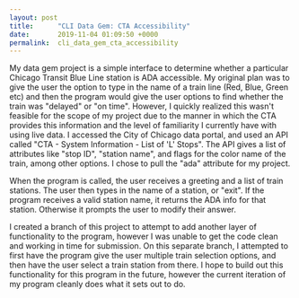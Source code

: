```yaml
---
layout: post
title:      "CLI Data Gem: CTA Accessibility"
date:       2019-11-04 01:09:50 +0000
permalink:  cli_data_gem_cta_accessibility
---
```



My data gem project is a simple interface to determine whether a particular Chicago Transit Blue Line station is ADA accessible. My original plan was to give the user the option to type in the name of a train line (Red, Blue, Green etc) and then the program would give the user options to find whether the train was "delayed" or "on time". However, I quickly realized this wasn't feasible for the scope of my project due to the manner in which the CTA provides this information and the level of familiarity I currently have with using live data. I accessed the City of Chicago data portal, and used an API called "CTA - System Information - List of 'L' Stops". The API gives a list of attributes like "stop ID", "station name", and flags for the color name of the train, among other options. I chose to pull the "ada" attribute for my project.

When the program is called, the user receives a greeting and a list of train stations. The user then types in the name of a station, or "exit". If the program receives a valid station name, it returns the ADA info for that station. Otherwise it prompts the user to modify their answer.

I created a branch of this project to attempt to add another layer of functionality to the program, however I was unable to get the code clean and working in time for submission. On this separate branch, I attempted to first have the program give the user multiple train selection options, and then have the user select a train station from there. I hope to build out this functionality for this program in the future, however the current iteration of my program cleanly does what it sets out to do.
